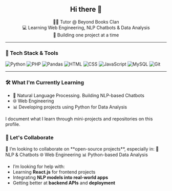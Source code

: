 <h2 align="center">Hi there 👋</h2>

<p align="center">
  👩‍🏫 Tutor @ Beyond Books Clan<br>
  💻 Learning Web Engineering, NLP Chatbots & Data Analysis <br>
  🚀 Building one project at a time 
</p>

---

### 🔧 Tech Stack & Tools

![Python](https://img.shields.io/badge/-Python-333333?style=flat&logo=python)
![PHP](https://img.shields.io/badge/-PHP-333333?style=flat&logo=php)
![Pandas](https://img.shields.io/badge/-Pandas-333333?style=flat&logo=pandas)
![HTML](https://img.shields.io/badge/-HTML5-333333?style=flat&logo=html5)
![CSS](https://img.shields.io/badge/-CSS3-333333?style=flat&logo=css3)
![JavaScript](https://img.shields.io/badge/-JavaScript-333333?style=flat&logo=javascript)
![MySQL](https://img.shields.io/badge/-MySQL-333333?style=flat&logo=mysql)
![Git](https://img.shields.io/badge/-Git-333333?style=flat&logo=git)

---
### 🛠️ What I'm Currently Learning

- 🤖 Natural Language Processing. Building NLP-based Chatbots
- 🌐 Web Engineering 
- 📊 Developing projects using Python for Data Analysis

I document what I learn through mini-projects and repositories on this profile.

### 🤝 Let's Collaborate
<p>
 👯 I’m looking to collaborate on **open-source projects**, especially in:
 🧠 NLP & Chatbots
 🌐 Web Engineering
 📊 Python-based Data Analysis

  - I’m looking for help with:
  - Learning **React.js** for frontend projects
  - Integrating **NLP models into real-world apps**
  - Getting better at **backend APIs** and **deployment**
</p>









